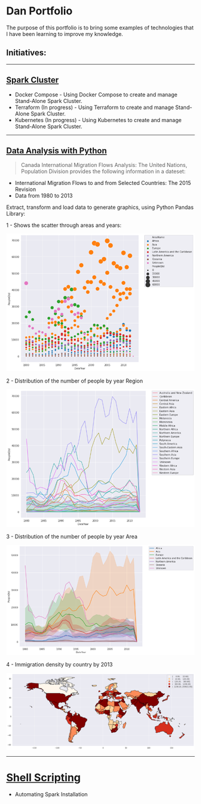# Dan Portfolio

The purpose of this portfolio is to bring some examples of technologies that I have been learning to improve my knowledge.

## Initiatives:
----------- 

## [Spark Cluster](https://github.com/DaniloNunesMelo/Dan_Portfolio_Code/tree/master/spark-cluster)

* Docker Compose - Using Docker Compose to create and manage Stand-Alone Spark Cluster.
* Terraform (In progress) - Using Terraform to create and manage Stand-Alone Spark Cluster.
* Kubernetes (In progress) - Using Kubernetes to create and manage Stand-Alone Spark Cluster.

----------- 
## [Data Analysis with Python](https://github.com/DaniloNunesMelo/Dan_Portfolio_Code/tree/master/python-data-analysis)

> Canada International Migration Flows Analysis:
The United Nations, Population Division provides the following information in a dateset:
* International Migration Flows to and from Selected Countries: The 2015 Revision
* Data from 1980 to 2013

Extract, transform and load data to generate graphics, using Python Pandas Library: 

1 - Shows the scatter through areas and years:

![scatter](https://github.com/DaniloNunesMelo/Dan_Portfolio_Code/blob/master/python-data-analysis/Inter-Migr-Flows/scat.png?raw=true)

2 - Distribution of the number of people by year Region

![Disp1](https://github.com/DaniloNunesMelo/Dan_Portfolio_Code/blob/master/python-data-analysis/Inter-Migr-Flows/YearRegion.png?raw=true)

3 - Distribution of the number of people by year Area

![Disp2](https://github.com/DaniloNunesMelo/Dan_Portfolio_Code/blob/master/python-data-analysis/Inter-Migr-Flows/YearArea.png?raw=true)

4 - Immigration density by country by 2013

![Map 2013](https://github.com/DaniloNunesMelo/Dan_Portfolio_Code/blob/master/python-data-analysis/Inter-Migr-Flows/Map2013.png?raw=true)


----------- 
# [Shell Scripting](https://github.com/DaniloNunesMelo/Dan_Portfolio_Code/tree/master/shell-scripting)

* Automating Spark Installation
